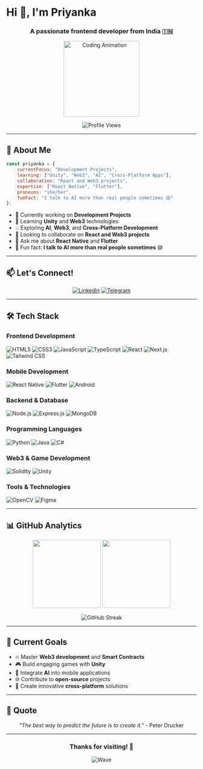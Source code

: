 # Hi 👋, I'm Priyanka

<div align="center">
  
### A passionate frontend developer from India 🇮🇳

<img height="200" src="https://media.giphy.com/media/M9gbBd9nbDrOTu1Mqx/giphy.gif" alt="Coding Animation" />

![Profile Views](https://komarev.com/ghpvc/?username=priyanka20067&label=Profile%20views&color=0e75b6&style=flat-square)

</div>

---

## 🚀 About Me

```javascript
const priyanka = {
    currentFocus: "Development Projects",
    learning: ["Unity", "Web3", "AI", "Cross-Platform Apps"],
    collaboration: "React and Web3 projects",
    expertise: ["React Native", "Flutter"],
    pronouns: "she/her",
    funFact: "I talk to AI more than real people sometimes 😅"
};
```

- 🔭 Currently working on **Development Projects**
- 🌱 Learning **Unity** and **Web3** technologies
- 💡 Exploring **AI**, **Web3**, and **Cross-Platform Development**
- 👯 Looking to collaborate on **React and Web3 projects**
- 💬 Ask me about **React Native** and **Flutter**
- 🧠 Fun fact: **I talk to AI more than real people sometimes** 😅

---

## 📫 Let's Connect!

<div align="center">

[![LinkedIn](https://img.shields.io/badge/LinkedIn-0077B5?style=for-the-badge&logo=linkedin&logoColor=white)](https://www.linkedin.com/in/priyanka-am-7b95722a5/)
[![Telegram](https://img.shields.io/badge/Telegram-2CA5E0?style=for-the-badge&logo=telegram&logoColor=white)](https://web.telegram.org/k/)



</div>

---

## 🛠️ Tech Stack

### Frontend Development
![HTML5](https://img.shields.io/badge/HTML5-E34F26?style=for-the-badge&logo=html5&logoColor=white)
![CSS3](https://img.shields.io/badge/CSS3-1572B6?style=for-the-badge&logo=css3&logoColor=white)
![JavaScript](https://img.shields.io/badge/JavaScript-F7DF1E?style=for-the-badge&logo=javascript&logoColor=black)
![TypeScript](https://img.shields.io/badge/TypeScript-007ACC?style=for-the-badge&logo=typescript&logoColor=white)
![React](https://img.shields.io/badge/React-20232A?style=for-the-badge&logo=react&logoColor=61DAFB)
![Next.js](https://img.shields.io/badge/Next.js-000000?style=for-the-badge&logo=nextdotjs&logoColor=white)
![Tailwind CSS](https://img.shields.io/badge/Tailwind_CSS-38B2AC?style=for-the-badge&logo=tailwind-css&logoColor=white)

### Mobile Development
![React Native](https://img.shields.io/badge/React_Native-20232A?style=for-the-badge&logo=react&logoColor=61DAFB)
![Flutter](https://img.shields.io/badge/Flutter-02569B?style=for-the-badge&logo=flutter&logoColor=white)
![Android](https://img.shields.io/badge/Android-3DDC84?style=for-the-badge&logo=android&logoColor=white)

### Backend & Database
![Node.js](https://img.shields.io/badge/Node.js-43853D?style=for-the-badge&logo=node.js&logoColor=white)
![Express.js](https://img.shields.io/badge/Express.js-404D59?style=for-the-badge&logo=express&logoColor=white)
![MongoDB](https://img.shields.io/badge/MongoDB-4EA94B?style=for-the-badge&logo=mongodb&logoColor=white)

### Programming Languages
![Python](https://img.shields.io/badge/Python-3776AB?style=for-the-badge&logo=python&logoColor=white)
![Java](https://img.shields.io/badge/Java-ED8B00?style=for-the-badge&logo=java&logoColor=white)
![C#](https://img.shields.io/badge/C%23-239120?style=for-the-badge&logo=c-sharp&logoColor=white)

### Web3 & Game Development
![Solidity](https://img.shields.io/badge/Solidity-363636?style=for-the-badge&logo=solidity&logoColor=white)
![Unity](https://img.shields.io/badge/Unity-100000?style=for-the-badge&logo=unity&logoColor=white)

### Tools & Technologies
![OpenCV](https://img.shields.io/badge/OpenCV-27338e?style=for-the-badge&logo=OpenCV&logoColor=white)
![Figma](https://img.shields.io/badge/Figma-F24E1E?style=for-the-badge&logo=figma&logoColor=white)

---

## 📊 GitHub Analytics

<div align="center">

<img height="180em" src="https://github-readme-stats.vercel.app/api?username=priyanka20067&show_icons=true&theme=radical&include_all_commits=true&count_private=true"/>
<img height="180em" src="https://github-readme-stats.vercel.app/api/top-langs/?username=priyanka20067&layout=compact&langs_count=8&theme=radical"/>

</div>

<div align="center">

![GitHub Streak](https://github-readme-streak-stats.herokuapp.com/?user=priyanka20067&theme=radical&hide_border=false)

</div>

---

## 🎯 Current Goals

- 🔥 Master **Web3 development** and **Smart Contracts**
- 🎮 Build engaging games with **Unity**
- 🤖 Integrate **AI** into mobile applications
- 🌐 Contribute to **open-source** projects
- 📱 Create innovative **cross-platform** solutions

---

## 💭 Quote

<div align="center">

*"The best way to predict the future is to create it."* - Peter Drucker

</div>

---

<div align="center">

### Thanks for visiting! 🙏

![Wave](https://raw.githubusercontent.com/mayhemantt/mayhemantt/Update/svg/Bottom.svg)

</div>
